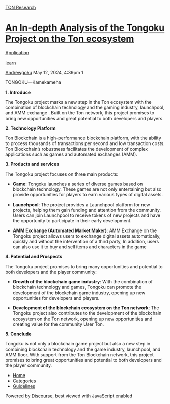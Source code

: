 [TON Research](/)

# [An In-depth Analysis of the Tongoku Project on the Ton ecosystem](/t/an-in-depth-analysis-of-the-tongoku-project-on-the-ton-ecosystem/17489)

[Application](/c/application/20) 

[learn](https://tonresear.ch/tag/learn)

    

[Andrewgoku](https://tonresear.ch/u/Andrewgoku)  May 12, 2024, 4:39pm  1

TONGOKU—Kamekameha

**1\. Introduce**

The Tongoku project marks a new step in the Ton ecosystem with the combination of blockchain technology and the gaming industry, launchpool, and AMM exchange . Built on the Ton network, this project promises to bring new opportunities and great potential to both developers and players.

**2\. Technology Platform**

Ton Blockchain is a high-performance blockchain platform, with the ability to process thousands of transactions per second and low transaction costs. Ton Blockchain’s robustness facilitates the development of complex applications such as games and automated exchanges (AMM).

**3\. Products and services**

The Tongoku project focuses on three main products:

*   **Game**: Tongoku launches a series of diverse games based on blockchain technology. These games are not only entertaining but also provide opportunities for players to earn various types of digital assets.
    
*   **Launchpool**: The project provides a Launchpool platform for new projects, helping them gain funding and attention from the community. Users can join Launchpool to receive tokens of new projects and have the opportunity to participate in their early development.
    
*   **AMM Exchange (Automated Market Maker)**: AMM Exchange on the Tongoku project allows users to exchange digital assets automatically, quickly and without the intervention of a third party, In addition, users can also use it to buy and sell items and characters in the game
    

**4\. Potential and Prospects**

The Tongoku project promises to bring many opportunities and potential to both developers and the player community:

*   **Growth of the blockchain game industry**: With the combination of blockchain technology and games, Tongoku can promote the development of the blockchain game industry, opening up new opportunities for developers and players.
    
*   **Development of the blockchain ecosystem on the Ton network**: The Tongoku project also contributes to the development of the blockchain ecosystem on the Ton network, opening up new opportunities and creating value for the community User Ton.
    

**5\. Conclude**

Tongoku is not only a blockchain game project but also a new step in combining blockchain technology and the game industry, launchpool, and AMM floor. With support from the Ton Blockchain network, this project promises to bring great opportunities and potential to both developers and the player community.

 

*   [Home](/)
*   [Categories](/categories)
*   [Guidelines](/guidelines)

Powered by [Discourse](https://www.discourse.org), best viewed with JavaScript enabled